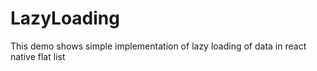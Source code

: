 # LazyLoading
This demo shows simple implementation of lazy loading of data in react native flat list
